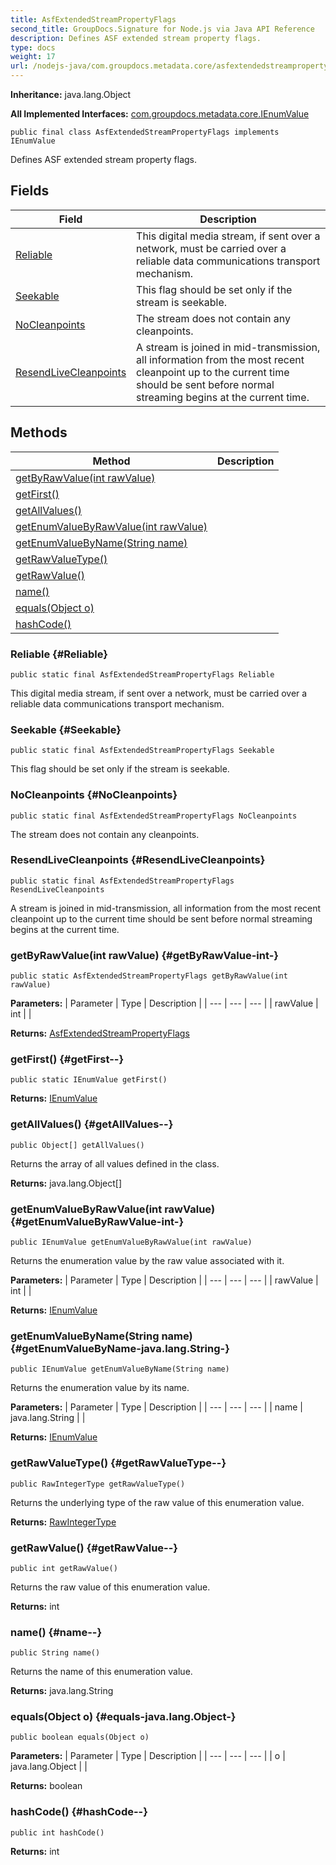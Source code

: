 ```yaml
---
title: AsfExtendedStreamPropertyFlags
second_title: GroupDocs.Signature for Node.js via Java API Reference
description: Defines ASF extended stream property flags.
type: docs
weight: 17
url: /nodejs-java/com.groupdocs.metadata.core/asfextendedstreampropertyflags/
---
```

**Inheritance:**
java.lang.Object

**All Implemented Interfaces:**
[com.groupdocs.metadata.core.IEnumValue](../../com.groupdocs.metadata.core/ienumvalue)
```
public final class AsfExtendedStreamPropertyFlags implements IEnumValue
```

Defines ASF extended stream property flags.
## Fields

| Field | Description |
| --- | --- |
| [Reliable](#Reliable) | This digital media stream, if sent over a network, must be carried over a reliable data communications transport mechanism. |
| [Seekable](#Seekable) | This flag should be set only if the stream is seekable. |
| [NoCleanpoints](#NoCleanpoints) | The stream does not contain any cleanpoints. |
| [ResendLiveCleanpoints](#ResendLiveCleanpoints) | A stream is joined in mid-transmission, all information from the most recent cleanpoint up to the current time should be sent before normal streaming begins at the current time. |
## Methods

| Method | Description |
| --- | --- |
| [getByRawValue(int rawValue)](#getByRawValue-int-) |  |
| [getFirst()](#getFirst--) |  |
| [getAllValues()](#getAllValues--) |  |
| [getEnumValueByRawValue(int rawValue)](#getEnumValueByRawValue-int-) |  |
| [getEnumValueByName(String name)](#getEnumValueByName-java.lang.String-) |  |
| [getRawValueType()](#getRawValueType--) |  |
| [getRawValue()](#getRawValue--) |  |
| [name()](#name--) |  |
| [equals(Object o)](#equals-java.lang.Object-) |  |
| [hashCode()](#hashCode--) |  |
### Reliable {#Reliable}
```
public static final AsfExtendedStreamPropertyFlags Reliable
```


This digital media stream, if sent over a network, must be carried over a reliable data communications transport mechanism.

### Seekable {#Seekable}
```
public static final AsfExtendedStreamPropertyFlags Seekable
```


This flag should be set only if the stream is seekable.

### NoCleanpoints {#NoCleanpoints}
```
public static final AsfExtendedStreamPropertyFlags NoCleanpoints
```


The stream does not contain any cleanpoints.

### ResendLiveCleanpoints {#ResendLiveCleanpoints}
```
public static final AsfExtendedStreamPropertyFlags ResendLiveCleanpoints
```


A stream is joined in mid-transmission, all information from the most recent cleanpoint up to the current time should be sent before normal streaming begins at the current time.

### getByRawValue(int rawValue) {#getByRawValue-int-}
```
public static AsfExtendedStreamPropertyFlags getByRawValue(int rawValue)
```




**Parameters:**
| Parameter | Type | Description |
| --- | --- | --- |
| rawValue | int |  |

**Returns:**
[AsfExtendedStreamPropertyFlags](../../com.groupdocs.metadata.core/asfextendedstreampropertyflags)
### getFirst() {#getFirst--}
```
public static IEnumValue getFirst()
```




**Returns:**
[IEnumValue](../../com.groupdocs.metadata.core/ienumvalue)
### getAllValues() {#getAllValues--}
```
public Object[] getAllValues()
```


Returns the array of all values defined in the class.

**Returns:**
java.lang.Object[]
### getEnumValueByRawValue(int rawValue) {#getEnumValueByRawValue-int-}
```
public IEnumValue getEnumValueByRawValue(int rawValue)
```


Returns the enumeration value by the raw value associated with it.

**Parameters:**
| Parameter | Type | Description |
| --- | --- | --- |
| rawValue | int |  |

**Returns:**
[IEnumValue](../../com.groupdocs.metadata.core/ienumvalue)
### getEnumValueByName(String name) {#getEnumValueByName-java.lang.String-}
```
public IEnumValue getEnumValueByName(String name)
```


Returns the enumeration value by its name.

**Parameters:**
| Parameter | Type | Description |
| --- | --- | --- |
| name | java.lang.String |  |

**Returns:**
[IEnumValue](../../com.groupdocs.metadata.core/ienumvalue)
### getRawValueType() {#getRawValueType--}
```
public RawIntegerType getRawValueType()
```


Returns the underlying type of the raw value of this enumeration value.

**Returns:**
[RawIntegerType](../../com.groupdocs.metadata.core/rawintegertype)
### getRawValue() {#getRawValue--}
```
public int getRawValue()
```


Returns the raw value of this enumeration value.

**Returns:**
int
### name() {#name--}
```
public String name()
```


Returns the name of this enumeration value.

**Returns:**
java.lang.String
### equals(Object o) {#equals-java.lang.Object-}
```
public boolean equals(Object o)
```




**Parameters:**
| Parameter | Type | Description |
| --- | --- | --- |
| o | java.lang.Object |  |

**Returns:**
boolean
### hashCode() {#hashCode--}
```
public int hashCode()
```




**Returns:**
int
